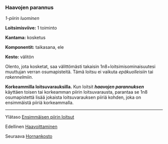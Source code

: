 ### Haavojen parannus

*1-piirin luominen*

**Loitsimisviive:** 1 toiminto

**Kantama:** kosketus

**Komponentit:** taikasana, ele

**Kesto:** välitön

Olento, jota kosketat, saa välittömästi takaisin 1n8+loitsimisominaisuutesi
muuttujan verran osumapisteitä. Tämä loitsu ei
vaikuta *epäkuolleisiin* tai *rakennelmiin*.

**Korkeammilla loitsuvarauksilla.** Kun loitsit ***haavojen parannuksen***
käyttäen toisen tai korkeamman piirin loitsuvarausta,
parantaa se 1n8 osumapistettä lisää jokaista loitsuvarauksen
piiriä kohden, joka on ensimmäistä piiriä korkeammalla.

----

Ylätaso [Ensimmäisen piirin loitsut](1.piirin_loitsut.md)

Edellinen [Haavoittaminen](Haavoittaminen.md)

Seuraava [Hornankosto](Hornankosto.md)